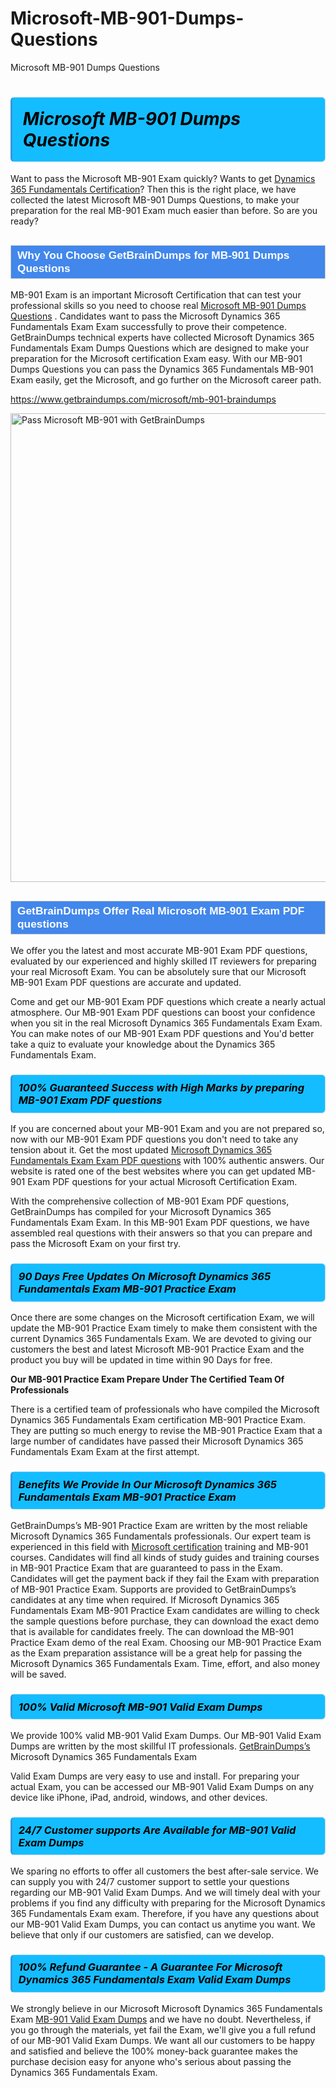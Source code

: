 # Microsoft-MB-901-Dumps-Questions
Microsoft MB-901 Dumps Questions
<h1><strong><span style="display: block; color: #000000; background: #14BDFF; border: 0.5px solid #AED6F1; border-left: 3px solid #3498DB; padding: .6em; border-radius: 6px;">                     <em>Microsoft MB-901 <span class="exam_variation">Dumps Questions</span> </em>                </span></strong>            </h1>                        <p>Want to pass the Microsoft MB-901 Exam quickly? Wants to get <a href="https://www.getbraindumps.com/microsoft/dynamics-365-fundamentals-braindumps.html">Dynamics 365 Fundamentals Certification</a>?  Then this is the right place, we have collected the             latest Microsoft MB-901 <span class="exam_variation">Dumps Questions</span>, to make your preparation for the real MB-901 Exam much easier than before. So are you ready?</p>                        <h2 style="background: #4287ec; border: 1px solid #cccccc; padding: 5px 10px;">                <span style="color: #ffffff;">                    <span style="font-size: 11pt;">                        <span style="line-height: normal;">                            <span style="font-family: Calibri,sans-serif;">                                <strong>                                    <span style="font-size: 13.0pt;">Why You Choose GetBrainDumps for MB-901 <span class="exam_variation">Dumps Questions</span></span>                                </strong>                            </span>                        </span>                    </span>                </span>            </h2>                        <p>MB-901 Exam is an important Microsoft Certification that can test your professional skills so you need to choose real <a href="https://www.getbraindumps.com/microsoft/mb-901-braindumps">Microsoft MB-901 <span class="exam_variation">Dumps Questions</span></a> .             Candidates want to pass the Microsoft Dynamics 365 Fundamentals Exam Exam successfully to prove their competence. GetBrainDumps technical experts             have collected Microsoft Dynamics 365 Fundamentals Exam <span class="exam_variation">Dumps Questions</span> which are designed to make your preparation for the Microsoft certification Exam easy. With our             MB-901 <span class="exam_variation">Dumps Questions</span> you can pass the Dynamics 365 Fundamentals MB-901 Exam easily, get the Microsoft, and go further on the Microsoft career path.</p>                        <p><a href="https://www.getbraindumps.com/microsoft/mb-901-braindumps">https://www.getbraindumps.com/microsoft/mb-901-braindumps</a></p>                        <p><a href="https://www.getbraindumps.com/"><img src="https://www.getbraindumps.com/images/get-updated-exam-questions-with-discount-getbraindumps.jpg" class="postImage" alt="Pass Microsoft MB-901 with GetBrainDumps" width="750"></a></p>                            <h2 style="background: #4287ec; border: 1px solid #cccccc; padding: 5px 10px;">                <span style="color: #ffffff;">                    <span style="font-size: 11pt;">                        <span style="line-height: normal;">                            <span style="font-family: Calibri,sans-serif;">                                <strong>                                    <span style="font-size: 13.0pt;">GetBrainDumps Offer Real Microsoft MB-901 <span class="exam_variation2">Exam PDF questions</span></span>                                </strong>                            </span>                        </span>                    </span>                </span>            </h2>                        <p>We offer you the latest and most accurate MB-901 <span class="exam_variation2">Exam PDF questions</span>, evaluated by our experienced and highly skilled IT reviewers for preparing your             real Microsoft Exam. You can be absolutely sure that our Microsoft MB-901 <span class="exam_variation2">Exam PDF questions</span> are accurate and updated.</p>                        <p>Come and get our MB-901 <span class="exam_variation2">Exam PDF questions</span> which create a nearly actual atmosphere. Our MB-901 <span class="exam_variation2">Exam PDF questions</span> can boost your confidence when you sit             in the real Microsoft Dynamics 365 Fundamentals Exam Exam. You can make notes of our MB-901 <span class="exam_variation2">Exam PDF questions</span> and You'd better take a quiz to evaluate             your knowledge about the Dynamics 365 Fundamentals Exam.</p>                        <h3>                <strong>                    <span style="display: block; color: #000000; background: #14BDFF; border: 0.5px solid #AED6F1; border-left: 3px solid #3498DB; padding: .6em; border-radius: 6px;">                        <em>100% Guaranteed Success with High Marks by preparing MB-901 <span class="exam_variation2">Exam PDF questions</span></em>                    </span>                </strong>            </h3>                        <p>If you are concerned about your MB-901 Exam and you are not prepared so, now with our MB-901 <span class="exam_variation2">Exam PDF questions</span> you don't need to take any tension about it.            Get the most updated <a href="https://www.getbraindumps.com/microsoft/mb-901-braindumps">Microsoft Dynamics 365 Fundamentals Exam <span class="exam_variation2">Exam PDF questions</span></a> with 100% authentic answers. Our website is rated one of the best websites where you can             get updated MB-901 <span class="exam_variation2">Exam PDF questions</span> for your actual Microsoft Certification Exam.</p>                        <p>With the comprehensive collection of MB-901 <span class="exam_variation2">Exam PDF questions</span>, GetBrainDumps has compiled for your Microsoft Dynamics 365 Fundamentals Exam Exam. In this MB-901 <span class="exam_variation2">Exam PDF questions</span>,             we have assembled real questions with their answers so that you can prepare and pass the Microsoft Exam on your first try.</p>                        <h3>                <strong>                    <span style="display: block; color: #000000; background: #14BDFF; border: 0.5px solid #AED6F1; border-left: 3px solid #3498DB; padding: .6em; border-radius: 6px;">                        <em>90 Days Free Updates On Microsoft Dynamics 365 Fundamentals Exam MB-901 <span class="exam_variation3">Practice Exam</span></em>                    </span>                </strong>            </h3>                        <p>Once there are some changes on the Microsoft certification Exam, we will update the MB-901 <span class="exam_variation3">Practice Exam</span> timely to make them consistent with the current             Dynamics 365 Fundamentals Exam. We are devoted to giving our customers the best and latest Microsoft MB-901 <span class="exam_variation3">Practice Exam</span> and the product you buy             will be updated in time within 90 Days for free.</p>                        <p><strong>Our MB-901 <span class="exam_variation3">Practice Exam</span> Prepare Under The Certified Team Of Professionals</strong></p>                        <p>There is a certified team of professionals who have compiled the Microsoft Dynamics 365 Fundamentals Exam certification             MB-901 <span class="exam_variation3">Practice Exam</span>. They are putting so much energy to revise the MB-901 <span class="exam_variation3">Practice Exam</span> that a large number of candidates have passed             their Microsoft Dynamics 365 Fundamentals Exam Exam  at the first attempt.</p>                        <h3>                <strong>                    <span style="display: block; color: #000000; background: #14BDFF; border: 0.5px solid #AED6F1; border-left: 3px solid #3498DB; padding: .6em; border-radius: 6px;">                        <em>Benefits We Provide In Our Microsoft Dynamics 365 Fundamentals Exam MB-901 <span class="exam_variation3">Practice Exam</span></em>                    </span>                </strong>            </h3>                        <p>GetBrainDumps’s MB-901 <span class="exam_variation3">Practice Exam</span> are written by the most reliable Microsoft Dynamics 365 Fundamentals professionals. Our expert team is experienced in             this field with <a href="https://www.getbraindumps.com/microsoft-braindumps.html">Microsoft certification</a> training and MB-901 courses. Candidates will find all kinds of study guides and training courses in             MB-901 <span class="exam_variation3">Practice Exam</span> that are guaranteed to pass in the Exam. Candidates will get the payment back if they fail the Exam with preparation of             MB-901 <span class="exam_variation3">Practice Exam</span>. Supports are provided to GetBrainDumps’s candidates at any time when required. If Microsoft Dynamics 365 Fundamentals Exam             MB-901 <span class="exam_variation3">Practice Exam</span> candidates are willing to check the sample questions before purchase, they can download the exact demo that is available             for candidates freely. The can download the MB-901 <span class="exam_variation3">Practice Exam</span> demo of the real Exam. Choosing our MB-901 <span class="exam_variation3">Practice Exam</span> as the Exam preparation             assistance will be a great help for passing the Microsoft Dynamics 365 Fundamentals Exam. Time, effort, and also money will be saved.</p>                        <h3>                <strong>                    <span style="display: block; color: #000000; background: #14BDFF; border: 0.5px solid #AED6F1; border-left: 3px solid #3498DB; padding: .6em; border-radius: 6px;">                        <em>100% Valid Microsoft MB-901 <span class="exam_variation4">Valid Exam Dumps</span></em>                    </span>                </strong>            </h3>                        <p>We provide 100% valid MB-901 <span class="exam_variation4">Valid Exam Dumps</span>. Our MB-901 <span class="exam_variation4">Valid Exam Dumps</span> are written by the most skillful IT professionals. <a href="https://www.getbraindumps.com/">GetBrainDumps’s</a> Microsoft Dynamics 365 Fundamentals Exam</p>            <p> <span class="exam_variation4">Valid Exam Dumps</span> are very easy to use and install. For preparing your actual Exam, you can be accessed our MB-901 <span class="exam_variation4">Valid Exam Dumps</span> on any device like iPhone, iPad, android, windows, and other devices.</p>                        <h3>                <strong>                    <span style="display: block; color: #000000; background: #14BDFF; border: 0.5px solid #AED6F1; border-left: 3px solid #3498DB; padding: .6em; border-radius: 6px;">                        <em>24/7 Customer supports Are Available for MB-901 <span class="exam_variation4">Valid Exam Dumps</span></em>                    </span>                </strong>            </h3>                        <p>We sparing no efforts to offer all customers the best after-sale service. We can supply you with 24/7 customer support to settle your             questions regarding our MB-901 <span class="exam_variation4">Valid Exam Dumps</span>. And we will timely deal with your problems if you find any difficulty with preparing for the             Microsoft Dynamics 365 Fundamentals Exam exam. Therefore, if you have any questions about our MB-901 <span class="exam_variation4">Valid Exam Dumps</span>, you can contact us             anytime you want. We believe that only if our customers are satisfied, can we develop.</p>                        <h3>                <strong>                    <span style="display: block; color: #000000; background: #14BDFF; border: 0.5px solid #AED6F1; border-left: 3px solid #3498DB; padding: .6em; border-radius: 6px;">                        <em>100% Refund Guarantee - A Guarantee For Microsoft Dynamics 365 Fundamentals Exam <span class="exam_variation4">Valid Exam Dumps</span></em>                    </span>                </strong>            </h3>                        <p>We strongly believe in our Microsoft Microsoft Dynamics 365 Fundamentals Exam <a href="https://www.getbraindumps.com/microsoft/mb-901-braindumps">MB-901 <span class="exam_variation4">Valid Exam Dumps</span></a> and we have no doubt. Nevertheless, if you go through             the materials, yet fail the Exam, we'll give you a full refund of our MB-901 <span class="exam_variation4">Valid Exam Dumps</span>. We want all our customers to be happy and satisfied and             believe the 100% money-back guarantee makes the purchase decision easy for anyone who's serious about passing the Dynamics 365 Fundamentals Exam.</p>                    

